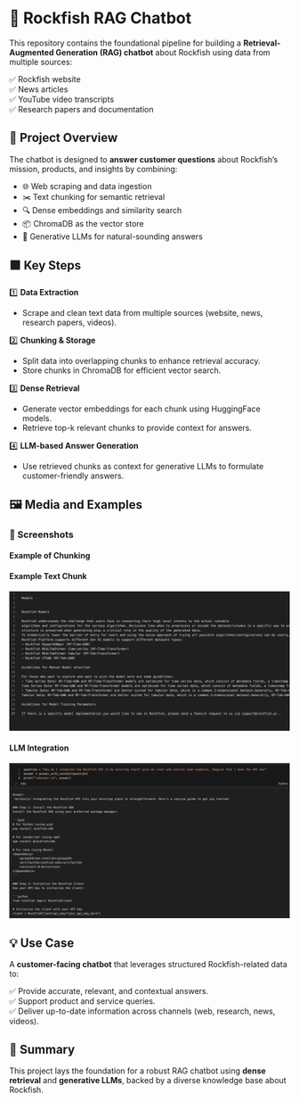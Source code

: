 # 🚀 Rockfish RAG Chatbot

This repository contains the foundational pipeline for building a **Retrieval-Augmented Generation (RAG) chatbot** about Rockfish using data from multiple sources:

✅ Rockfish website  
✅ News articles  
✅ YouTube video transcripts  
✅ Research papers and documentation


## 📂 Project Overview

The chatbot is designed to **answer customer questions** about Rockfish’s mission, products, and insights by combining:

- 🌐 Web scraping and data ingestion  
- ✂️ Text chunking for semantic retrieval  
- 🔍 Dense embeddings and similarity search  
- 📦 ChromaDB as the vector store  
- 🤖 Generative LLMs for natural-sounding answers



## 🟩 Key Steps

1️⃣ **Data Extraction**  
- Scrape and clean text data from multiple sources (website, news, research papers, videos).

2️⃣ **Chunking & Storage**  
- Split data into overlapping chunks to enhance retrieval accuracy.  
- Store chunks in ChromaDB for efficient vector search.

3️⃣ **Dense Retrieval**  
- Generate vector embeddings for each chunk using HuggingFace models.  
- Retrieve top-k relevant chunks to provide context for answers.

4️⃣ **LLM-based Answer Generation**  
- Use retrieved chunks as context for generative LLMs to formulate customer-friendly answers.

## 🖼️ Media and Examples

### 📸 Screenshots

#### Example of Chunking



#### Example Text Chunk

![Example Text Chunk](media/example%20txt.png)

#### LLM Integration

![LLM](media/llm.png)

## 💡 Use Case

A **customer-facing chatbot** that leverages structured Rockfish-related data to:

✅ Provide accurate, relevant, and contextual answers.  
✅ Support product and service queries.  
✅ Deliver up-to-date information across channels (web, research, news, videos).



## 📝 Summary

This project lays the foundation for a robust RAG chatbot using **dense retrieval** and **generative LLMs**, backed by a diverse knowledge base about Rockfish.

